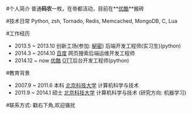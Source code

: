 #个人简介
普通**码农**一枚，在帝都活动，目前在**[优酷](www.youku.com)**搬砖

#技术日常
Python, zsh, Tornado, Redis, Memcached, MongoDB, C, Lua

#工作经历
- 2013.5 ~ 2013.10 创新工场(参加: [秘密](http://mimi.me)) 后端开发工程师(实习生)(python)
- 2014.3 ~ 2014.10 [百度](www.baidu.com) 网页搜索后端运维开发工程师
- 2014.12 ~ now [优酷](www.youku.com) [OTT](http://baike.baidu.com/link?url=oO05DSD59uLYbaN53rboM3VAfb6Aspy9_Qyy32YZ4U0q3tZwU-82POFnPQQnkf1vQNfSZ8SPXLmaixM8pSmi-q)后台开发工程师(python)

#教育背景
- 2007.9 ~ 2011.6 本科 [北京科技大学](www.ustb.edu.cn) 计算机科学与技术
- 2011.9 ~ 2014.1 硕士 [北京科技大学](www.ustb.edu.cn) 计算机科学与技术 (研究方向: 机器学习)

#联系方式:
戳右下角,欢迎骚扰
